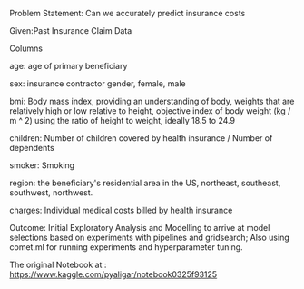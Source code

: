 Problem Statement: Can we accurately predict insurance costs

Given:Past Insurance Claim Data

Columns

age: age of primary beneficiary

sex: insurance contractor gender, female, male

bmi: Body mass index, providing an understanding of body, weights that are relatively high or low relative to height, objective index of body weight (kg / m ^ 2) using the ratio of height to weight, ideally 18.5 to 24.9

children: Number of children covered by health insurance / Number of dependents

smoker: Smoking

region: the beneficiary's residential area in the US, northeast, southeast, southwest, northwest.

charges: Individual medical costs billed by health insurance

Outcome: Initial Exploratory Analysis and Modelling to arrive at model selections based on experiments with pipelines and gridsearch; Also using comet.ml for running experiments and hyperparameter tuning.

The original Notebook at : https://www.kaggle.com/pyaligar/notebook0325f93125